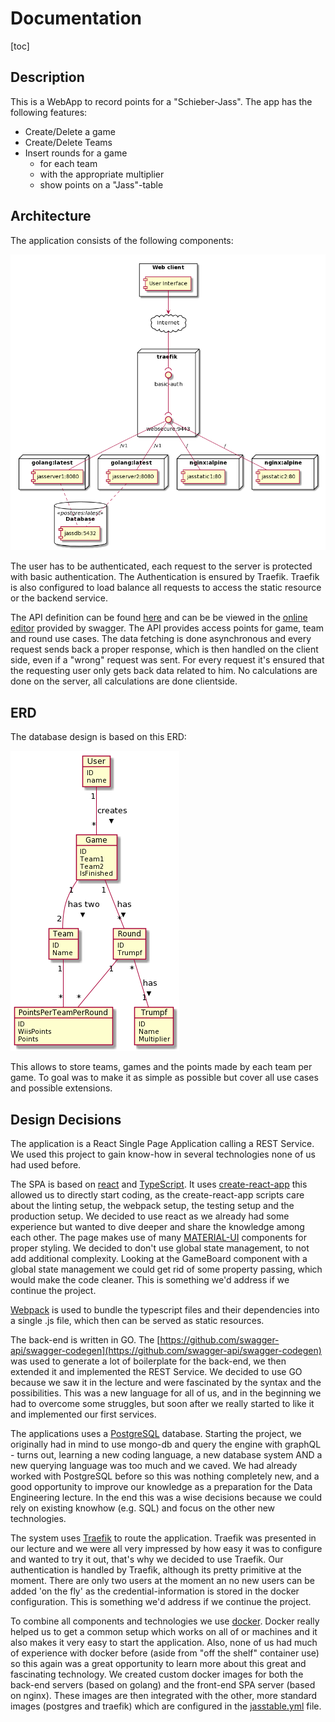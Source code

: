 # Documentation

[toc]

## Description

This is a WebApp to record points for a "Schieber-Jass". The app has the following features: 

* Create/Delete a game
* Create/Delete Teams
* Insert rounds for a game 
  * for each team 
  * with the appropriate multiplier
  * show points on a "Jass"-table

## Architecture

The application consists of the following components:

![image-20200505115328400](./Docu.assets/image-20200505115328400.png)

The user has to be authenticated, each request to the server is protected with basic authentication. The Authentication is ensured by Traefik. Traefik is also configured to load balance all requests to access the static resource or the backend service. 

The API definition can be found [here](./swagger.yaml) and can be be viewed in the [online editor](https://editor.swagger.io) provided by swagger. The API provides access points for game, team and round use cases. The data fetching is done asynchronous and every request sends back a proper response, which is then handled on the client side, even if a  "wrong" request was sent.  For every request it's ensured that the requesting user only gets back data related to him. No calculations are done on the server, all calculations are done clientside.

## ERD

The database design is based on this ERD: 

![erd](./Docu.assets/erd.png)

This allows to store teams, games and the points made by each team per game. To goal was to make it as simple as possible but cover all use cases and possible extensions.

## Design Decisions

The application is a React Single Page Application calling a REST Service. We used this project to gain know-how in several technologies none of us had used before.  

The SPA is based on [react](https://reactjs.org/) and [TypeScript](https://www.typescriptlang.org/). It uses [create-react-app](https://github.com/facebook/create-react-app) this allowed us to directly start coding, as the create-react-app scripts care about the linting setup, the webpack setup, the testing setup and the production setup. We decided to use react as we already had some experience but wanted to dive deeper and share the knowledge among each other. The page makes use of many [MATERIAL-UI](https://material-ui.com/) components for proper styling. We decided to don't use global state management, to not add additional complexity. Looking at the GameBoard component with a global state management we could get rid of some property passing, which would make the code cleaner. This is something we'd address if we continue the project.

[Webpack](https://webpack.js.org/) is used to bundle the typescript files and their dependencies into a single .js file, which then can be served as static resources.

The back-end is written in GO. The [https://github.com/swagger-api/swagger-codegen](https://github.com/swagger-api/swagger-codegen) was used to generate a lot of  boilerplate for the back-end, we then extended it and implemented the REST Service. We decided to use GO because we saw it in the lecture and were fascinated by the syntax and the possibilities. This was a new language for all of us, and in the beginning we had to overcome some struggles, but soon after we really started to like it and implemented our first services. 

The applications uses a [PostgreSQL](https://www.postgresql.org/) database. Starting the project, we originally had in mind to use mongo-db and query the engine with graphQL - turns out, learning a new coding language, a new database system AND a new querying language was too much and we caved. We had already worked with PostgreSQL before so this was nothing completely new, and a good opportunity to improve our knowledge as a preparation for the Data Engineering lecture. In the end this was a wise decisions because we could rely on existing knowhow (e.g. SQL) and focus on the other new technologies.

The system uses [Traefik](https://docs.traefik.io/) to route the application. Traefik was presented in our lecture and we were all very impressed by how easy it was to configure and wanted to try it out, that's why we decided to use Traefik. Our authentication is handled by Traefik, although its pretty primitive at the moment. There are only two users at the moment an no new users can be added 'on the fly' as the credential-information is stored in the docker configuration. This is something we'd address if we continue the project.

To combine all components and technologies we use [docker](https://www.docker.com/). Docker really helped us to get a common setup which works on all of or machines and it also makes it very easy to start the application. Also, none of us had much of experience with docker before (aside from "off the shelf" container use) so this again was a great opportunity to learn more about this great and fascinating technology. We created custom docker images for both the back-end servers (based on golang) and the front-end SPA server (based on nginx). These images are then integrated with the other, more standard images (postgres and traefik) which are configured in the [jasstable.yml](./docker/jasstable.yml) file.